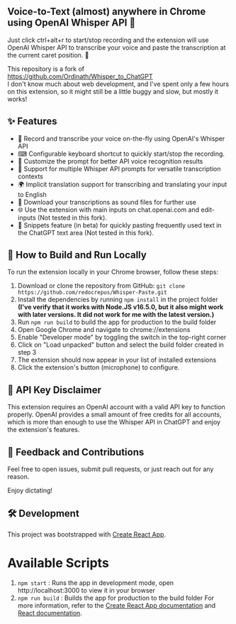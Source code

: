 ## Voice-to-Text (almost) anywhere in Chrome using OpenAI Whisper API 🚀

Just click ctrl+alt+r to start/stop recording and the extension will use OpenAI Whisper API to transcribe your voice and paste the transcription at the current caret position. 🎉

This repository is a fork of https://github.com/Ordinath/Whisper_to_ChatGPT  
I don't know much about web development, and I've spent only a few hours on this extension, so it might still be a little buggy and slow, but mostly it works!

## ✨ Features

- 🎤 Record and transcribe your voice on-the-fly using OpenAI's Whisper API
- ⌨ Configurable keyboard shortcut to quickly start/stop the recording.
- 🔧 Customize the prompt for better API voice recognition results
- 💬 Support for multiple Whisper API prompts for versatile transcription contexts
- 🌍 Implicit translation support for transcribing and translating your input to English
- 💾 Download your transcriptions as sound files for further use
- 🌐 Use the extension with main inputs on chat.openai.com and edit-inputs (Not tested in this fork).
- 📌 Snippets feature (in beta) for quickly pasting frequently used text in the ChatGPT text area (Not tested in this fork).

## 🔧 How to Build and Run Locally

To run the extension locally in your Chrome browser, follow these steps:

1. Download or clone the repository from GitHub: `git clone https://github.com/redocrepus/Whisper-Paste.git`
2. Install the dependencies by running `npm install` in the project folder **(I've verify that it works with Node.JS v16.5.0, but it also might work with later versions. It did not work for me with the latest version.)**
3. Run `npm run build` to build the app for production to the build folder
4. Open Google Chrome and navigate to chrome://extensions
5. Enable "Developer mode" by toggling the switch in the top-right corner
6. Click on "Load unpacked" button and select the build folder created in step 3
7. The extension should now appear in your list of installed extensions
8. Click the extension's button (microphone) to configure.

## 🔑 API Key Disclaimer

This extension requires an OpenAI account with a valid API key to function properly. OpenAI provides a small amount of free credits for all accounts, which is more than enough to use the Whisper API in ChatGPT and enjoy the extension's features.

## 📣 Feedback and Contributions

Feel free to open issues, submit pull requests, or just reach out for any reason.

Enjoy dictating!

## 🛠️ Development
This project was bootstrapped with [Create React App](https://github.com/facebook/create-react-app).

# Available Scripts
1. `npm start` : Runs the app in development mode, open http://localhost:3000 to view it in your browser
2. `npm run build` : Builds the app for production to the build folder
For more information, refer to the [Create React App documentation](https://create-react-app.dev/docs/getting-started/) and [React documentation](https://facebook.github.io/create-react-app/docs/getting-started).
